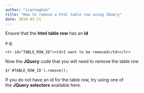 ```yaml
---
author: "icarnaghan"
title: "How to remove a html table row using JQuery"
date: 2018-03-21
---
```


Ensure that the **html table row** has an **id**

e.g.

```
<tr id="TABLE_ROW_ID"><td>I want to be removed</td></tr>
```

Now the **JQuery** code that you will need to remove the table row

```
$('#TABLE_ROW_ID').remove();
```

If you do not have an id for the table row, try using one of the **JQuery** **selectors** available here.
